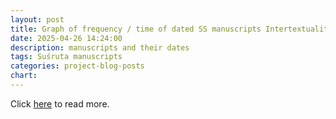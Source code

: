 ```yaml
---
layout: post
title: Graph of frequency / time of dated SS manuscripts Intertextuality and the Methods of Diagnosis
date: 2025-04-26 14:24:00
description: manuscripts and their dates
tags: Suśruta manuscripts
categories: project-blog-posts
chart:
---
```


Click [here](https://sushrutaproject.org/2025/04/26/graph-of-frequency-time-of-dated-ss-manuscripts/) to read more.
